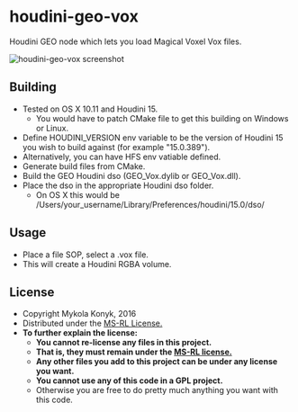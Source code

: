 # houdini-geo-vox

Houdini GEO node which lets you load Magical Voxel Vox files.

![houdini-geo-vox screenshot](http://i.imgur.com/stmKung.png)

## Building

* Tested on OS X 10.11 and Houdini 15.
  * You would have to patch CMake file to get this building on Windows or Linux.
* Define HOUDINI_VERSION env variable to be the version of Houdini 15 you wish to build against (for example "15.0.389").
* Alternatively, you can have HFS env vatiable defined.
* Generate build files from CMake.
* Build the GEO Houdini dso (GEO_Vox.dylib or GEO_Vox.dll).
* Place the dso in the appropriate Houdini dso folder.
  * On OS X this would be /Users/your_username/Library/Preferences/houdini/15.0/dso/

## Usage

* Place a file SOP, select a .vox file.
* This will create a Houdini RGBA volume.

## License

* Copyright Mykola Konyk, 2016
* Distributed under the [MS-RL License.](http://opensource.org/licenses/MS-RL)
* **To further explain the license:**
  * **You cannot re-license any files in this project.**
  * **That is, they must remain under the [MS-RL license.](http://opensource.org/licenses/MS-RL)**
  * **Any other files you add to this project can be under any license you want.**
  * **You cannot use any of this code in a GPL project.**
  * Otherwise you are free to do pretty much anything you want with this code.
